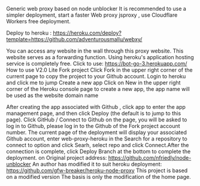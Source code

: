 Generic web proxy based on node unblocker
It is recommended to use a simpler deployment, start a faster Web proxy jsproxy , use Cloudflare Workers free deployment.

Deploy to heroku : https://heroku.com/deploy?template=https://github.com/adventurousmallu/webxy/


You can access any website in the wall through this proxy website. This website serves as a forwarding function. Using heroku's application hosting service is completely free.
Click to use: https://bot-go-3.herokuapp.com/
How to use V2.0 Lite
Fork project
Click Fork in the upper right corner of the current page to copy the project to your Github account.
Login to heroku and
click me to jump
Create a new app
Click on New in the upper right corner of the Heroku console page to create a new app, the app name will be used as the website domain name

After creating the app associated with Github , click app to enter the app management page, and then click Deploy (the default is to jump to this page).
Click GitHub / Connect to Github on the page, you will be asked to log in to Github, please log in to the Github of the Fork project account number.
The
current page of the deployment will display your associated Github account, enter web-proxy-heroku in the Search for a repository to connect to option and click Searh, select repo and click Connect.After the connection is complete, click Deploy Branch at the bottom to complete the deployment.
on
Original project address: https://github.com/nfriedly/node-unblocker
An author has modified it to suit heroku deployment: https://github.com/gfw-breaker/heroku-node-proxy
This project is based on a modified version The basis is only the modification of the home page.
